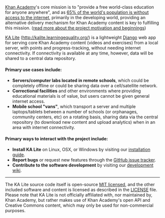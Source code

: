 [Khan Academy](http://www.khanacademy.org/)'s core mission is to "provide a free world-class education for anyone anywhere", and as [65% of the world's population is without access to the internet](http://en.wikipedia.org/wiki/Global_Internet_usage), primarily in the developing world, providing an alternative delivery mechanism for Khan Academy content is key to fulfilling this mission. ([read more about the project motivation and beginnings](http://jamiealexandre.com/blog/2012/12/12/ka-lite-offline-khan-academy/))

[KA Lite](http://kalite.learningequality.org/) (http://kalite.learningequality.org/) is a lightweight [Django](https://www.djangoproject.com/) web app for serving core Khan Academy content (videos and exercises) from a local server, with points and progress-tracking, without needing internet connectivity. If connectivity is available at any time, however, data will be shared to a central data repository.  

#### Primary use cases include:
* **Servers/computer labs located in remote schools**, which could be completely offline or could be sharing data over a cell/satellite network.
* **Correctional facilities** and other environments where providing educational materials is of value, but users cannot be given general internet access.
* **Mobile school "vans"**, which transport a server and multiple laptops/tablets between a number of schools (or orphanages, community centers, etc) on a rotating basis, sharing data via the central repository (to download new content and upload analytics) when in an area with internet connectivity.

#### Primary ways to interact with the project include:
* **Install KA Lite** on Linux, OSX, or Windows by visiting our [installation guide](http://kalitewiki.learningequality.org/installation).
* **Report bugs** or request new features through the [GitHub issue tracker](https://github.com/learningequality/ka-lite/issues).
* **Contribute to the software development** by visiting our [development wiki](http://kalitewiki.learningequality.org/development/coding/getting-started).

---

The KA Lite source code itself is open-source [MIT licensed](http://opensource.org/licenses/MIT), and the other included software and content is licensed as described in the [LICENSE](https://raw.github.com/learningequality/ka-lite/master/LICENSE) file. Please note that KA Lite is not officially affiliated with, nor maintained by, Khan Academy, but rather makes use of Khan Academy's open API and Creative Commons content, which may only be used for non-commercial purposes.
